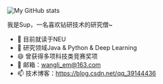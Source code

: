
![My GitHub stats](https://github-readme-stats.vercel.app/api?username=CONTINUE12&hide=prs&show_icons=true&theme=radical) 


我是Sup，一名喜欢钻研技术的研究僧~ 

- 🔭 目前就读于NEU
- 🌱 研究领域Java & Python & Deep Learning
- 😄 曾获得多项科技类竞赛奖项
- 💬 邮箱：wangli_em@163.com
- 📫 技术博客：https://blog.csdn.net/qq_39144436
